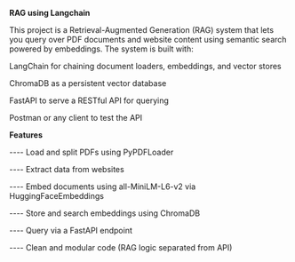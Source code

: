 **RAG using Langchain**


This project is a Retrieval-Augmented Generation (RAG) system that lets you query over PDF documents and website content using semantic search powered by embeddings. The system is built with:

LangChain for chaining document loaders, embeddings, and vector stores

ChromaDB as a persistent vector database

FastAPI to serve a RESTful API for querying

Postman or any client to test the API

**Features**

---- Load and split PDFs using PyPDFLoader

---- Extract data from websites

---- Embed documents using all-MiniLM-L6-v2 via HuggingFaceEmbeddings

---- Store and search embeddings using ChromaDB

---- Query via a FastAPI endpoint

---- Clean and modular code (RAG logic separated from API)
